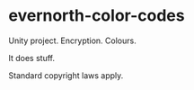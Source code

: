 # evernorth-color-codes
Unity project. Encryption. Colours.

It does stuff.

Standard copyright laws apply.
